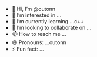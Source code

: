 - 👋 Hi, I’m @outonn
- 👀 I’m interested in ...
- 🌱 I’m currently learning ...c++
- 💞️ I’m looking to collaborate on ...
- 📫 How to reach me ...
- 😄 Pronouns: ...outonn
- ⚡ Fun fact: ...

<!---
outonn/outonn is a ✨ special ✨ repository because its `README.md` (this file) appears on your GitHub profile.
You can click the Preview link to take a look at your changes.
--->

